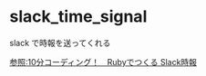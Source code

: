 # slack_time_signal
slack で時報を送ってくれる

[参照:10分コーディング！　Rubyでつくる Slack時報](https://moneyforward.com/engineers_blog/2015/02/18/slack-timer/)
